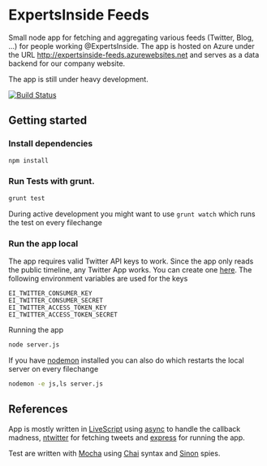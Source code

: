 ExpertsInside Feeds
===================

Small node app for fetching and aggregating various feeds (Twitter, Blog, ...)
for people working @ExpertsInside. The app is hosted on Azure under the URL
  http://expertsinside-feeds.azurewebsites.net and serves as a data backend for
  our company website.

The app is still under heavy development.

[![Build Status](https://travis-ci.org/ExpertsInside/expertsinside-feeds.png)](https://travis-ci.org/ExpertsInside/expertsinside-feeds)

Getting started
---------------

### Install dependencies

```sh
npm install
```

### Run Tests with grunt.

```sh
grunt test
```

During active development you might want to use `grunt watch` which runs the
test on every filechange

### Run the app local

The app requires valid Twitter API keys to work. Since the app only reads the
public timeline, any Twitter App works. You can create one
[here](https://dev.twitter.com/apps). The following environment variables are
used for the keys

```
EI_TWITTER_CONSUMER_KEY
EI_TWITTER_CONSUMER_SECRET
EI_TWITTER_ACCESS_TOKEN_KEY
EI_TWITTER_ACCESS_TOKEN_SECRET
```

Running the app

```sh
node server.js
```

If you have [nodemon](https://github.com/remy/nodemon) installed you can also do
which restarts the local server on every filechange

```sh
nodemon -e js,ls server.js
```

References
----------

App is mostly written in [LiveScript](http://gkz.github.io/LiveScript/) using
[async](https://github.com/caolan/async) to handle the callback madness, 
[ntwitter](https://github.com/AvianFlu/ntwitter) for fetching tweets and
[express](http://expressjs.com/) for running the app.

Test are written with [Mocha](http://visionmedia.github.io/mocha/) using 
[Chai](http://chaijs.com/) syntax and [Sinon](http://sinonjs.org/) spies.

